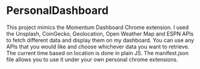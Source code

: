 # PersonalDashboard
This project mimics the Momentum Dashboard Chrome extension. I used the Unsplash, CoinGecko, Geolocation, Open Weather Map and ESPN APIs to fetch different data and display them on my dashboard. You can use any APIs that you would like and choose whichever data you want to retrieve. The current time based on location is done in plain JS. The manifest.json file allows you to use it under your own personal chrome extensions.
